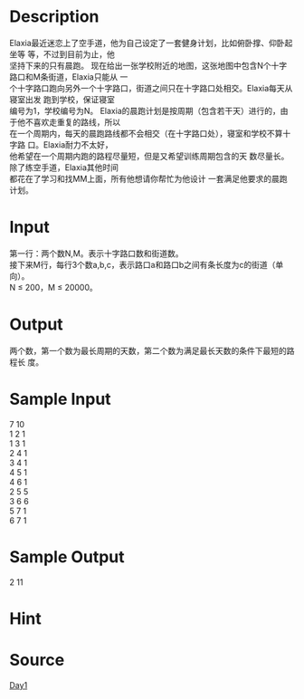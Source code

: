
# Description

<div class="content"><div>Elaxia最近迷恋上了空手道，他为自己设定了一套健身计划，比如俯卧撑、仰卧起坐等 等，不过到目前为止，他</div>
<div>坚持下来的只有晨跑。 现在给出一张学校附近的地图，这张地图中包含N个十字路口和M条街道，Elaxia只能从 一</div>
<div>个十字路口跑向另外一个十字路口，街道之间只在十字路口处相交。Elaxia每天从寝室出发 跑到学校，保证寝室</div>
<div>编号为1，学校编号为N。 Elaxia的晨跑计划是按周期（包含若干天）进行的，由于他不喜欢走重复的路线，所以 </div>
<div>在一个周期内，每天的晨跑路线都不会相交（在十字路口处），寝室和学校不算十字路 口。Elaxia耐力不太好，</div>
<div>他希望在一个周期内跑的路程尽量短，但是又希望训练周期包含的天 数尽量长。 除了练空手道，Elaxia其他时间</div>
<div>都花在了学习和找MM上面，所有他想请你帮忙为他设计 一套满足他要求的晨跑计划。</div></div>

# Input

<div class="content"><div>第一行：两个数N,M。表示十字路口数和街道数。 </div>
<div>接下来M行，每行3个数a,b,c，表示路口a和路口b之间有条长度为c的街道（单向）。</div>
<div>N ≤ 200，M ≤ 20000。</div>
<p></p></div>

# Output

<div class="content"><p>两个数，第一个数为最长周期的天数，第二个数为满足最长天数的条件下最短的路程长 度。</p></div>

# Sample Input

<div class="content"><span class="sampledata">7 10<br/>
1 2 1<br/>
1 3 1<br/>
2 4 1<br/>
3 4 1<br/>
4 5 1<br/>
4 6 1<br/>
2 5 5<br/>
3 6 6<br/>
5 7 1<br/>
6 7 1</span></div>

# Sample Output

<div class="content"><span class="sampledata">2 11</span></div>

# Hint

<div class="content"><p></p></div>

# Source

<div class="content"><p><a href="problemset.php?search=Day1">Day1</a></p></div>

